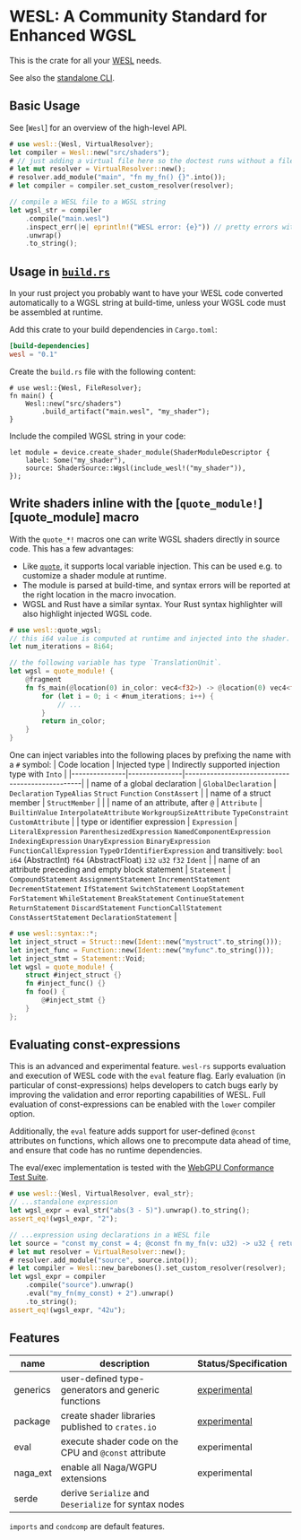 # WESL: A Community Standard for Enhanced WGSL

This is the crate for all your [WESL](https://github.com/wgsl-tooling-wg/wesl-spec) needs.

See also the [standalone CLI](https://github.com/wgsl-tooling-wg/wesl-rs).

## Basic Usage

See [`Wesl`] for an overview of the high-level API.

```rust
# use wesl::{Wesl, VirtualResolver};
let compiler = Wesl::new("src/shaders");
# // just adding a virtual file here so the doctest runs without a filesystem
# let mut resolver = VirtualResolver::new();
# resolver.add_module("main", "fn my_fn() {}".into());
# let compiler = compiler.set_custom_resolver(resolver);

// compile a WESL file to a WGSL string
let wgsl_str = compiler
    .compile("main.wesl")
    .inspect_err(|e| eprintln!("WESL error: {e}")) // pretty errors with `display()`
    .unwrap()
    .to_string();
```

## Usage in [`build.rs`](https://doc.rust-lang.org/cargo/reference/build-scripts.html)

In your rust project you probably want to have your WESL code converted automatically
to a WGSL string at build-time, unless your WGSL code must be assembled at runtime.

Add this crate to your build dependencies in `Cargo.toml`:

```toml
[build-dependencies]
wesl = "0.1"
```

Create the `build.rs` file with the following content:

```rust,ignore
# use wesl::{Wesl, FileResolver};
fn main() {
    Wesl::new("src/shaders")
        .build_artifact("main.wesl", "my_shader");
}
```

Include the compiled WGSL string in your code:

```rust,ignore
let module = device.create_shader_module(ShaderModuleDescriptor {
    label: Some("my_shader"),
    source: ShaderSource::Wgsl(include_wesl!("my_shader")),
});
```

## Write shaders inline with the [`quote_module!`][quote_module] macro

With the `quote_*!` macros one can write WGSL shaders directly in source code. This has a
few advantages:

* Like [`quote`](https://docs.rs/quote), it supports local variable injection. This can be
  used e.g. to customize a shader module at runtime.
* The module is parsed at build-time, and syntax errors will be reported at the right
  location in the macro invocation.
* WGSL and Rust have a similar syntax. Your Rust syntax highlighter will also highlight
  injected WGSL code.

```rust
# use wesl::quote_wgsl;
// this i64 value is computed at runtime and injected into the shader.
let num_iterations = 8i64;

// the following variable has type `TranslationUnit`.
let wgsl = quote_module! {
    @fragment
    fn fs_main(@location(0) in_color: vec4<f32>) -> @location(0) vec4<f32> {
        for (let i = 0; i < #num_iterations; i++) {
            // ...
        }
        return in_color;
    }
}
```
One can inject variables into the following places by prefixing the name with
a `#` symbol:
| Code location | Injected type | Indirectly supported injection type with `Into` |
|---------------|---------------|-------------------------------------------------|
| name of a global declaration | `GlobalDeclaration` | `Declaration` `TypeAlias` `Struct` `Function` `ConstAssert` |
| name of a struct member | `StructMember` |   |
| name of an attribute, after `@` | `Attribute` | `BuiltinValue` `InterpolateAttribute` `WorkgroupSizeAttribute` `TypeConstraint` `CustomAttribute` |
| type or identifier expression | `Expression` | `LiteralExpression` `ParenthesizedExpression` `NamedComponentExpression` `IndexingExpression` `UnaryExpression` `BinaryExpression` `FunctionCallExpression` `TypeOrIdentifierExpression` and transitively: `bool` `i64` (AbstractInt) `f64` (AbstractFloat) `i32` `u32` `f32` `Ident` |
| name of an attribute preceding and empty block statement | `Statement` | `CompoundStatement` `AssignmentStatement` `IncrementStatement` `DecrementStatement` `IfStatement` `SwitchStatement` `LoopStatement` `ForStatement` `WhileStatement` `BreakStatement` `ContinueStatement` `ReturnStatement` `DiscardStatement` `FunctionCallStatement` `ConstAssertStatement` `DeclarationStatement` |

```rust
# use wesl::syntax::*;
let inject_struct = Struct::new(Ident::new("mystruct".to_string()));
let inject_func = Function::new(Ident::new("myfunc".to_string()));
let inject_stmt = Statement::Void;
let wgsl = quote_module! {
    struct #inject_struct {}
    fn #inject_func() {}
    fn foo() {
        @#inject_stmt {}
    }
};
```

## Evaluating const-expressions

This is an advanced and experimental feature. `wesl-rs` supports evaluation and execution
of WESL code with the `eval` feature flag. Early evaluation (in particular of
const-expressions) helps developers to catch bugs early by improving the validation and
error reporting capabilities of WESL. Full evaluation of const-expressions can be enabled
with the `lower` compiler option.

Additionally, the `eval` feature adds support for user-defined `@const` attributes on
functions, which allows one to precompute data ahead of time, and ensure that code has no
runtime dependencies.

The eval/exec implementation is tested with the [WebGPU Conformance Test Suite][cts].

```rust
# use wesl::{Wesl, VirtualResolver, eval_str};
// ...standalone expression
let wgsl_expr = eval_str("abs(3 - 5)").unwrap().to_string();
assert_eq!(wgsl_expr, "2");

// ...expression using declarations in a WESL file
let source = "const my_const = 4; @const fn my_fn(v: u32) -> u32 { return v * 10; }";
# let mut resolver = VirtualResolver::new();
# resolver.add_module("source", source.into());
# let compiler = Wesl::new_barebones().set_custom_resolver(resolver);
let wgsl_expr = compiler
    .compile("source").unwrap()
    .eval("my_fn(my_const) + 2").unwrap()
    .to_string();
assert_eq!(wgsl_expr, "42u");
```

## Features

| name     | description                                           | Status/Specification      |
|----------|-------------------------------------------------------|---------------------------|
| generics | user-defined type-generators and generic functions    | [experimental][generics]  |
| package  | create shader libraries published to `crates.io`      | [experimental][packaging] |
| eval     | execute shader code on the CPU and `@const` attribute | experimental              |
| naga_ext | enable all Naga/WGPU extensions                       | experimental              |
| serde    | derive `Serialize` and `Deserialize` for syntax nodes |                           |

`imports` and `condcomp` are default features.

[imports]: https://wesl-lang.dev/spec/Imports
[condcomp]: https://wesl-lang.dev/spec/ConditionalTranslation
[generics]: https://github.com/k2d222/wesl-spec/blob/generics/Generics.md
[packaging]: https://github.com/wgsl-tooling-wg/wesl-spec/blob/main/Packaging.md
[cts]: https://github.com/k2d222/wesl-cts
